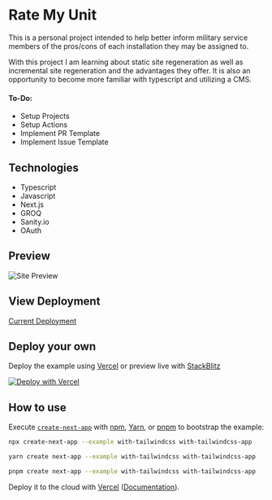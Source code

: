 # Rate My Unit

This is a personal project intended to help better inform military service members of the pros/cons of each installation they may be assigned to.

With this project I am learning about static site regeneration as well as incremental site regeneration and the advantages they offer. It is also an opportunity to become more familiar with typescript and utilizing a CMS.

#### To-Do:

- Setup Projects
- Setup Actions
- Implement PR Template
- Implement Issue Template

## Technologies

- Typescript
- Javascript
- Next.js
- GROQ
- Sanity.io
- OAuth

## Preview

![Site Preview](https://github.com/Cameron-Porter/rate-my-unit/blob/main/public/media/rmu.gif)

## View Deployment

[Current Deployment](https://www.ratemyinstallation.com/)

## Deploy your own

Deploy the example using [Vercel](https://vercel.com?utm_source=github&utm_medium=readme&utm_campaign=next-example) or preview live with [StackBlitz](https://stackblitz.com/github/vercel/next.js/tree/canary/examples/with-tailwindcss)

[![Deploy with Vercel](https://vercel.com/button)](https://vercel.com/new/git/external?repository-url=https://github.com/vercel/next.js/tree/canary/examples/with-tailwindcss&project-name=with-tailwindcss&repository-name=with-tailwindcss)

## How to use

Execute [`create-next-app`](https://github.com/vercel/next.js/tree/canary/packages/create-next-app) with [npm](https://docs.npmjs.com/cli/init), [Yarn](https://yarnpkg.com/lang/en/docs/cli/create/), or [pnpm](https://pnpm.io) to bootstrap the example:

```bash
npx create-next-app --example with-tailwindcss with-tailwindcss-app
```

```bash
yarn create next-app --example with-tailwindcss with-tailwindcss-app
```

```bash
pnpm create next-app --example with-tailwindcss with-tailwindcss-app
```

Deploy it to the cloud with [Vercel](https://vercel.com/new?utm_source=github&utm_medium=readme&utm_campaign=next-example) ([Documentation](https://nextjs.org/docs/deployment)).
